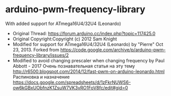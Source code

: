 # arduino-pwm-frequency-library

With added support for ATmega16U4/32U4 (Leonardo)

 * Original Thread: https://forum.arduino.cc/index.php?topic=117425.0
 * Original Copyright:Copyright (c) 2012 Sam Knight
 * Modified for support for ATmega16U4/32U4 (Leonardo) by "Pierre" Oct 23, 2013.  Forked from https://code.google.com/archive/p/arduino-pwm-frequency-library/issues/2
 * Modified to avoid changing prescaler when changing frequency by Paul Abbott - 2017
 Очень познавательная статья на эту тему http://r6500.blogspot.com/2014/12/fast-pwm-on-arduino-leonardo.html
 Распиновка и назначение https://docs.google.com/spreadsheets/d/1zFkrNUWS6-ow6kGBxUObfnzK1ZsuW7VK3vRO1FoV8fc/edit#gid=0
